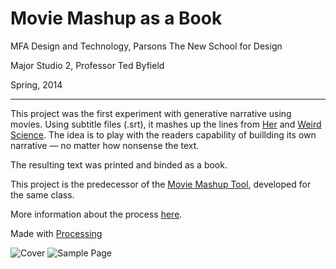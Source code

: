 # Movie Mashup as a Book
MFA Design and Technology, Parsons The New School for Design

Major Studio 2, Professor Ted Byfield

Spring, 2014

---

This project was the first experiment with generative narrative using movies. Using subtitle files (.srt), it mashes up the lines from [Her](http://www.imdb.com/title/tt1798709/) and [Weird Science](http://www.imdb.com/title/tt0090305/).
The idea is to play with the readers capability of buillding its own narrative — no matter how nonsense the text.

The resulting text was printed and binded as a book.

This project is the predecessor of the [Movie Mashup Tool](https://github.com/gianordoli/mashup_movie), developed for the same class.

More information about the process [here](http://gabrielmfadt.wordpress.com/2014/04/21/mashup-book/).

Made with [Processing](http://processing.org)

![Cover](http://gabrielmfadt.files.wordpress.com/2014/04/17.jpg)
![Sample Page](http://gabrielmfadt.files.wordpress.com/2014/04/18.jpg)